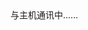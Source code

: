 <div id="cf-container">与主机通讯中……</div>
<!-- 加样式和功能代码 -->
<link rel="stylesheet" href="https://raw.githubusercontent.com/JesseJeson/hexo-circle-of-friends/main/front-end/fcircle.css">

<script type="text/javascript">
var fdataUser = {
jsonurl: 'https://ghproxy.com/https://raw.githubusercontent.com/JesseJeson/hexo-circle-of-friends/main/data.json'
}
</script>

<script type="text/javascript" src="https://raw.githubusercontent.com/JesseJeson/hexo-circle-of-friends/main/front-end/fcircle.js"></script>
